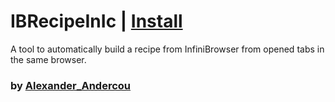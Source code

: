 # IBRecipeInIc | [Install](https://raw.githubusercontent.com/InfiniteCraftCommunity/userscripts/master/userscripts/IBRecipeInIc_Continously/index.user.js)

A tool to automatically build a recipe from InfiniBrowser from opened tabs in the same browser.

### by [Alexander_Andercou](https://github.com/24sanduAlexandru)
